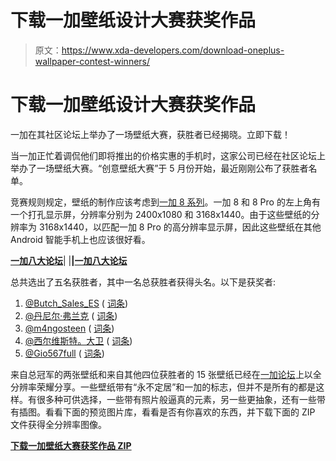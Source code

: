 # 下载一加壁纸设计大赛获奖作品

> 原文：<https://www.xda-developers.com/download-oneplus-wallpaper-contest-winners/>

# 下载一加壁纸设计大赛获奖作品

一加在其社区论坛上举办了一场壁纸大赛，获胜者已经揭晓。立即下载！

当一加正忙着调侃他们即将推出的价格实惠的手机时，这家公司已经在社区论坛上举办了一场壁纸大赛。“创意壁纸大赛”于 5 月份开始，最近刚刚公布了获胜者名单。

竞赛规则规定，壁纸的制作应该考虑到[一加 8 系列](https://www.xda-developers.com/oneplus-8-ice-blue-color-65w-super-warp-charging-revealed-android-11-beta/)。一加 8 和 8 Pro 的左上角有一个打孔显示屏，分辨率分别为 2400x1080 和 3168x1440。由于这些壁纸的分辨率为 3168x1440，以匹配一加 8 Pro 的高分辨率显示屏，因此这些壁纸在其他 Android 智能手机上也应该很好看。

**[一加八大论坛](https://forum.xda-developers.com/oneplus-8)**| |**|[一加八大论坛](https://forum.xda-developers.com/oneplus-8-pro)**

总共选出了五名获胜者，其中一名总获胜者获得头名。以下是获奖者:

1.  [@Butch_Sales_ES](https://forums.oneplus.com/members/butch_sales_es.2182530/) ( [词条](https://forums.oneplus.com/threads/oneplus-8-series-creative-wallpaper-contest.1215736/page-118#post-21608735))
2.  [@丹尼尔·弗兰克](https://forums.oneplus.com/members/daniel-franke.2973775/) ( [词条](https://forums.oneplus.com/threads/oneplus-8-series-creative-wallpaper-contest.1215736/page-125#post-21613808))
3.  [@m4ngosteen](https://forums.oneplus.com/members/m4ngosteen.1739225/) ( [词条](https://forums.oneplus.com/threads/oneplus-8-series-creative-wallpaper-contest.1215736/page-202#post-21626242))
4.  [@西尔维斯特。大卫](https://forums.oneplus.com/members/sylvester-david.914746/) ( [词条](https://forums.oneplus.com/threads/oneplus-8-series-creative-wallpaper-contest.1215736/page-205#post-21627503))
5.  [@Gio567full](https://forums.oneplus.com/members/gio567full.103511/) ( [词条](https://forums.oneplus.com/threads/oneplus-8-series-%20creative-wallpaper-contest.1215736/page-187#post-21622606))

来自总冠军的两张壁纸和来自其他四位获胜者的 15 张壁纸已经在[一加论坛](https://forums.oneplus.com/threads/winner-announcement-creative-wallpaper-contest.1245596/)上以全分辨率荣耀分享。一些壁纸带有“永不定居”和一加的标志，但并不是所有的都是这样。有很多种可供选择，一些带有照片般逼真的元素，另一些更抽象，还有一些带有插图。看看下面的预览图片库，看看是否有你喜欢的东西，并下载下面的 ZIP 文件获得全分辨率图像。

**[下载一加壁纸大赛获奖作品 ZIP](https://www.androidfilehost.com/?fid=8889791610682878117)**